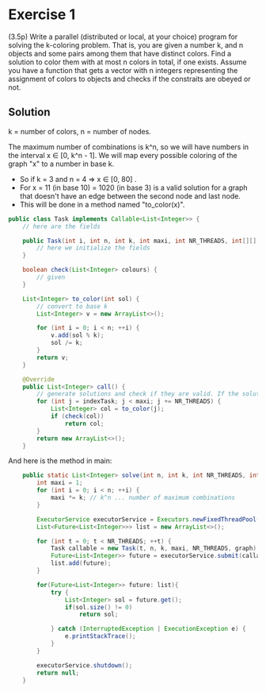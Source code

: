 # Exercise 1
(3.5p) Write a parallel (distributed or local, at your choice) program for solving the k-coloring problem. That is, you are given a number k, and n objects and some pairs among them that have distinct colors. Find a solution to color them with at most n colors in total, if one exists. Assume you have a function that gets a vector with n integers representing the assignment of colors to objects and checks if the constraits are obeyed or not.

## Solution
k = number of colors, n = number of nodes.

The maximum number of combinations is k^n, so we will have numbers in the interval x ∈ [0, k^n - 1]. We will map every possible coloring of the graph "x" to a number in base k. 
- So if k = 3 and n = 4 => x ∈ [0, 80] . 
- For x = 11 (in base 10) = 1020 (in base 3) is a valid solution for a graph that doesn't have an edge between the second node and last node. 
- This will be done in a method named "to_color(x)".

``` java
public class Task implements Callable<List<Integer>> {
    // here are the fields

    public Task(int i, int n, int k, int maxi, int NR_THREADS, int[][] graph) {
        // here we initialize the fields
    }

    boolean check(List<Integer> colours) {
        // given
    }

    List<Integer> to_color(int sol) {
        // convert to base k
        List<Integer> v = new ArrayList<>();

        for (int i = 0; i < n; ++i) {
            v.add(sol % k);
            sol /= k;
        }
        return v;
    }

    @Override
    public List<Integer> call() {
        // generate solutions and check if they are valid. If the solution is valid, return it. Else, return an empty list.
        for (int j = indexTask; j < maxi; j += NR_THREADS) {
            List<Integer> col = to_color(j);
            if (check(col))
                return col;
        }
        return new ArrayList<>();
    }
```

And here is the method in main:
``` java
    public static List<Integer> solve(int n, int k, int NR_THREADS, int[][] graph) {
        int maxi = 1;
        for (int i = 0; i < n; ++i) {
            maxi *= k; // k^n ... number of maximum combinations
        }

        ExecutorService executorService = Executors.newFixedThreadPool(NR_THREADS);
        List<Future<List<Integer>>> list = new ArrayList<>();

        for (int t = 0; t < NR_THREADS; ++t) {
            Task callable = new Task(t, n, k, maxi, NR_THREADS, graph);
            Future<List<Integer>> future = executorService.submit(callable);
            list.add(future);
        }

        for(Future<List<Integer>> future: list){
            try {
                List<Integer> sol = future.get();
                if(sol.size() != 0)
                    return sol;

            } catch (InterruptedException | ExecutionException e) {
                e.printStackTrace();
            }
        }

        executorService.shutdown();
        return null;
    }
```
